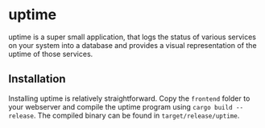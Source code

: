 # uptime
uptime is a super small application, that logs the status of various services on your system into a database and provides a visual representation of the uptime of those services.

## Installation
Installing uptime is relatively straightforward. Copy the `frontend` folder to your webserver and compile the uptime program using `cargo build --release`. The compiled binary can be found in `target/release/uptime`.
